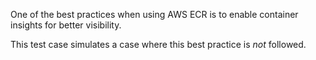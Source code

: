 One of the best practices when using AWS ECR is to enable container insights
for better visibility.

This test case simulates a case where this best practice is _not_ followed.